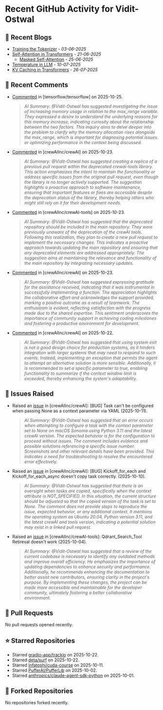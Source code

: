 # Recent GitHub Activity for Vidit-Ostwal

## 📝 Recent Blogs
- [Training the Tokenizer](https://www.notion.so/207e478805d48090b34fcc5c8e8c3c01?v=207e478805d480cfac6c000ca3c80482) - *03-06-2025*
- [Self-Attention in Transformers](https://www.notion.so/viditostwal/Self-Attention-in-Transformers-216e478805d48005b515fac90e1d76e0) - *21-06-2025*
  - [Masked Self-Attention](https://www.notion.so/viditostwal/Self-Attention-in-Transformers-216e478805d48005b515fac90e1d76e0) - *25-06-2025*
- [Temperature in LLM](https://open.substack.com/pub/viditostwal/p/how-does-temperature-changes-the?r=m52qu&utm_campaign=post&utm_medium=web&showWelcomeOnShare=false) - *10-07-2025*
- [KV Caching in Transformers](https://open.substack.com/pub/viditostwal/p/kv-key-value-cache-in-transformers?r=m52qu&utm_campaign=post&utm_medium=web&showWelcomeOnShare=false) - *26-07-2025*
## 💬 Recent Comments
- [Commented](https://github.com/tensorflow/tensorflow/issues/102812#issuecomment-3446849940) in [tensorflow/tensorflow] on 2025-10-25.
  > *AI Summary: @Vidit-Ostwal has suggested investigating the issue of increasing memory usage in relation to the max_range variable. They expressed a desire to understand the underlying reasons for this memory increase, indicating curiosity about the relationship between the two factors. This inquiry aims to delve deeper into the problem to clarify why the memory allocation rises alongside the max_range, which is important for diagnosing potential issues or optimizing performance in the context being discussed.*
- [Commented](https://github.com/crewAIInc/crewAI/pull/3786#issuecomment-3438698097) in [crewAIInc/crewAI] on 2025-10-23.
  > *AI Summary: @Vidit-Ostwal has suggested creating a replica of a previous pull request within the deprecated crewai-tools library. This action emphasizes the intent to maintain the functionality or address specific issues from the original pull request, even though the library is no longer actively supported. The suggestion highlights a proactive approach to software maintenance, ensuring that important features or fixes are accessible despite the deprecation status of the library, thereby helping others who might still rely on it for their development needs.*
- [Commented](https://github.com/crewAIInc/crewAI-tools/pull/485#issuecomment-3438661519) in [crewAIInc/crewAI-tools] on 2025-10-23.
  > *AI Summary: @Vidit-Ostwal has suggested that the deprecated repository should be included in the main repository. They were previously unaware of the deprecation of the crewAI tools. Following this realization, they plan to create a new pull request to implement the necessary changes. This indicates a proactive approach towards updating the main repository and ensuring that any deprecated elements are addressed appropriately. The suggestion aims at maintaining the relevance and functionality of the main repository by integrating necessary updates.*
- [Commented](https://github.com/crewAIInc/crewAI/issues/3739#issuecomment-3437844324) in [crewAIInc/crewAI] on 2025-10-23.
  > *AI Summary: @Vidit-Ostwal has suggested expressing gratitude for the assistance received, indicating that it was instrumental in successfully implementing a function. The appreciation highlights the collaborative effort and acknowledges the support provided, marking a positive outcome as a result of teamwork. The enthusiasm is evident, reflecting satisfaction with the progress made due to the shared expertise. This sentiment underscores the importance of community support in achieving coding milestones and fostering a productive environment for development.*
- [Commented](https://github.com/crewAIInc/crewAI/issues/3774#issuecomment-3433354822) in [crewAIInc/crewAI] on 2025-10-22.
  > *AI Summary: @Vidit-Ostwal has suggested that using system exit is not a good design choice for production systems, as it hinders integration with larger systems that may need to respond to such events. Instead, implementing an exception that permits the agent to attempt an alternative solution is more sensible. Additionally, it is recommended to set a specific parameter to true, enabling functionality to summarize if the context window limit is exceeded, thereby enhancing the system's adaptability.*

## 🐛 Issues Raised
- Raised an [issue](https://github.com/crewAIInc/crewAI/issues/3696) in [crewAIInc/crewAI]: [BUG] Task can't be configured when passing None as a context parameter via YAML (2025-10-11).
  > *AI Summary: @Vidit-Ostwal has suggested that an error occurs when attempting to configure a task with the context parameter set to None on macOS Sonoma using Python 3.11 and the latest crewAI version. The expected behavior is for the configuration to proceed without issues. The comment includes evidence and possible solutions referencing a specific issue number. Screenshots and other relevant details have been provided. This indicates a need for troubleshooting to resolve the encountered error effectively.*
- Raised an [issue](https://github.com/crewAIInc/crewAI/issues/3691) in [crewAIInc/crewAI]: [BUG] Kickoff_for_each and Kickoff_for_each_async doesn't copy task correctly. (2025-10-10).
  > *AI Summary: @Vidit-Ostwal has suggested that there is an oversight when tasks are copied, specifically when the context attribute is NOT_SPECIFIED. In this situation, the current structure should be adjusted so that the copied version of the task is set to None. The comment does not provide steps to reproduce the issue, expected behavior, or any additional context. It mentions the operating system as Ubuntu 20.04, Python version 3.11, and the latest crewAI and tools version, indicating a potential solution may exist in a linked pull request.*
- Raised an [issue](https://github.com/crewAIInc/crewAI-tools/issues/478) in [crewAIInc/crewAI-tools]: Qdrant_Search_Tool Retireval doesn't work (2025-10-04).
  > *AI Summary: @Vidit-Ostwal has suggested that a review of the current codebase is necessary to identify any outdated methods and improve overall efficiency. He emphasizes the importance of updating dependencies to enhance security and performance. Additionally, he recommends enhancing the documentation to better assist new contributors, ensuring clarity in the project's purpose. By implementing these changes, the project can be made more accessible and maintainable for the developer community, ultimately fostering a better collaborative environment.*

## 🚀 Pull Requests
No pull requests opened recently.

## ⭐ Starred Repositories
- Starred [gradio-app/trackio](https://github.com/gradio-app/trackio) on 2025-10-22.
- Starred [deta/surf](https://github.com/deta/surf) on 2025-10-22.
- Starred [Infatoshi/cuda-course](https://github.com/Infatoshi/cuda-course) on 2025-10-11.
- Starred [PufferAI/PufferLib](https://github.com/PufferAI/PufferLib) on 2025-10-02.
- Starred [anthropics/claude-agent-sdk-python](https://github.com/anthropics/claude-agent-sdk-python) on 2025-10-01.

## 🍴 Forked Repositories
No repositories forked recently.

